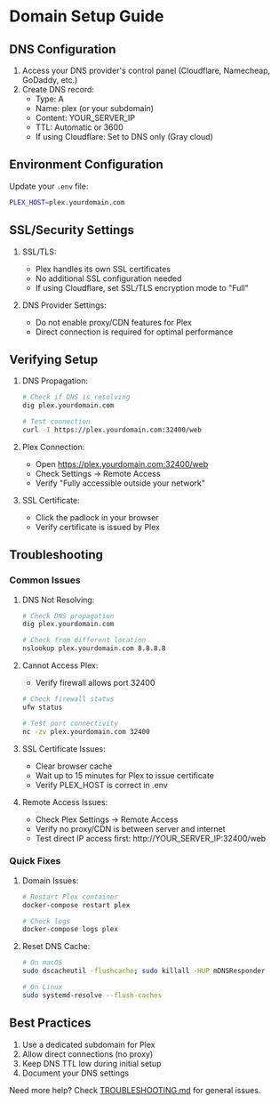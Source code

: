 # Domain Setup Guide

## DNS Configuration

1. Access your DNS provider's control panel (Cloudflare, Namecheap, GoDaddy, etc.)
2. Create DNS record:
   - Type: A
   - Name: plex (or your subdomain)
   - Content: YOUR_SERVER_IP
   - TTL: Automatic or 3600
   - If using Cloudflare: Set to DNS only (Gray cloud)

## Environment Configuration

Update your `.env` file:
```bash
PLEX_HOST=plex.yourdomain.com
```

## SSL/Security Settings

1. SSL/TLS:
   - Plex handles its own SSL certificates
   - No additional SSL configuration needed
   - If using Cloudflare, set SSL/TLS encryption mode to "Full"

2. DNS Provider Settings:
   - Do not enable proxy/CDN features for Plex
   - Direct connection is required for optimal performance

## Verifying Setup

1. DNS Propagation:
   ```bash
   # Check if DNS is resolving
   dig plex.yourdomain.com
   
   # Test connection
   curl -I https://plex.yourdomain.com:32400/web
   ```

2. Plex Connection:
   - Open https://plex.yourdomain.com:32400/web
   - Check Settings -> Remote Access
   - Verify "Fully accessible outside your network"

3. SSL Certificate:
   - Click the padlock in your browser
   - Verify certificate is issued by Plex

## Troubleshooting

### Common Issues

1. DNS Not Resolving:
   ```bash
   # Check DNS propagation
   dig plex.yourdomain.com
   
   # Check from different location
   nslookup plex.yourdomain.com 8.8.8.8
   ```

2. Cannot Access Plex:
   - Verify firewall allows port 32400
   ```bash
   # Check firewall status
   ufw status
   
   # Test port connectivity
   nc -zv plex.yourdomain.com 32400
   ```

3. SSL Certificate Issues:
   - Clear browser cache
   - Wait up to 15 minutes for Plex to issue certificate
   - Verify PLEX_HOST is correct in .env

4. Remote Access Issues:
   - Check Plex Settings -> Remote Access
   - Verify no proxy/CDN is between server and internet
   - Test direct IP access first: http://YOUR_SERVER_IP:32400/web

### Quick Fixes

1. Domain Issues:
   ```bash
   # Restart Plex container
   docker-compose restart plex
   
   # Check logs
   docker-compose logs plex
   ```

2. Reset DNS Cache:
   ```bash
   # On macOS
   sudo dscacheutil -flushcache; sudo killall -HUP mDNSResponder
   
   # On Linux
   sudo systemd-resolve --flush-caches
   ```

## Best Practices

1. Use a dedicated subdomain for Plex
2. Allow direct connections (no proxy)
3. Keep DNS TTL low during initial setup
4. Document your DNS settings

Need more help? Check [TROUBLESHOOTING.md](TROUBLESHOOTING.md) for general issues. 
